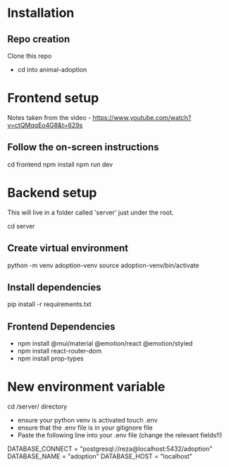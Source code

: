 # Installation

## Repo creation
Clone this repo
- cd into animal-adoption

# Frontend setup
Notes taken from the video - https://www.youtube.com/watch?v=ctQMqqEo4G8&t=629s

## Follow the on-screen instructions

cd frontend
npm install
npm run dev

# Backend setup
This will live in a folder called 'server' just under the root.

cd server

## Create virtual environment

python -m venv adoption-venv
source adoption-venv/bin/activate

## Install dependencies 

pip install -r requirements.txt


## Frontend Dependencies
- npm install @mui/material @emotion/react @emotion/styled
- npm install react-router-dom
- npm install prop-types 


# New environment variable
cd /server/ directory
- ensure your python venv is activated
touch .env
- ensure that the .env file is in your gitignore file
- Paste the following line into your .env file (change the relevant fields!!)

DATABASE_CONNECT = "postgresql://reza@localhost:5432/adoption"
DATABASE_NAME = "adoption"
DATABASE_HOST = "localhost"

